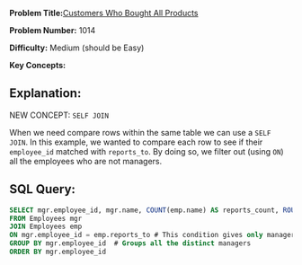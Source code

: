 **Problem Title:**[Customers Who Bought All Products](https://leetcode.com/problems/customers-who-bought-all-products/description/?envType=study-plan-v2&envId=top-sql-50)

**Problem Number:** 1014

**Difficulty:** Medium (should be Easy)

**Key Concepts:** 

## Explanation:
NEW CONCEPT: `SELF JOIN`

When we need compare rows within the same table we can use a `SELF JOIN`. In this example, we wanted to compare each row to see if their `employee_id` matched with `reports_to`. By doing so, we filter out (using `ON`) all the employees who are not managers. 

## SQL Query:
```sql
SELECT mgr.employee_id, mgr.name, COUNT(emp.name) AS reports_count, ROUND(AVG(emp.age)) AS average_age
FROM Employees mgr
JOIN Employees emp
ON mgr.employee_id = emp.reports_to # This condition gives only managers
GROUP BY mgr.employee_id  # Groups all the distinct managers
ORDER BY mgr.employee_id
```



